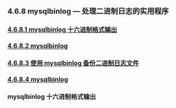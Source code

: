 ### 4.6.8 mysqlbinlog — 处理二进制日志的实用程序

#### [4.6.8.1 mysqlbinlog 十六进制格式输出 ](#4.6.8.1)
#### [4.6.8.2 mysqlbinlog](#4.6.8.2)
#### [4.6.8.3 使用 mysqlbinlog 备份二进制日志文件](#4.6.8.3)
#### [4.6.8.4 mysqlbinlog](#4.6.8.4)







<h4 id="4.6.8.1">mysqlbinlog 十六进制格式输出</h4>